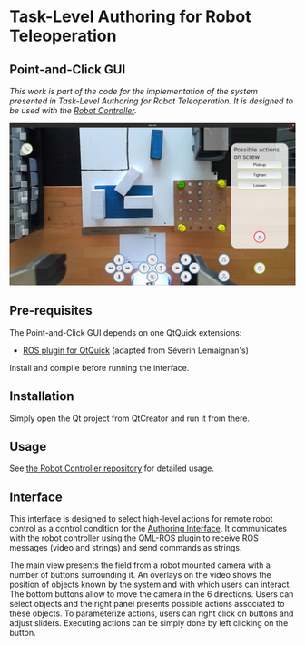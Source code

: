 Task-Level Authoring for Robot Teleoperation
============================================
Point-and-Click GUI
-------------



*This work is part of the code for the implementation of the system presented in  Task-Level Authoring for Robot Teleoperation. It is designed to be used with the
[Robot Controller](https://github.com/emmanuel-senft/authoring-ros/tree/study).*

![Screenshot of the interface](docs/gui.png)


Pre-requisites
--------------

The Point-and-Click GUI depends on one QtQuick extensions:

- [ROS plugin for QtQuick](https://github.com/emmanuel-senft/ros-qml-plugin)
(adapted from Séverin Lemaignan's)

Install and compile before running the interface.

Installation
------------

Simply open the Qt project from QtCreator and run it from there.

Usage
-----

See [the Robot Controller repository](https://github.com/emmanuel-senft/authoring-ros/tree/study) for detailed usage.

Interface
---------

This interface is designed to select high-level actions for remote robot control as a control condition for the [Authoring Interface](https://github.com/emmanuel-senft/authoring-gui/tree/authoring-study). It communicates with the robot controller using the QML-ROS plugin to receive ROS messages (video and strings) and send commands as strings.

The main view presents the field from a robot mounted camera with a number of buttons surrounding it. An overlays on the video shows the position of objects known by the system and with which users can interact. The bottom buttons allow to move the camera in the 6 directions. Users can select objects and the right panel presents possible actions associated to these objects. To parameterize actions, users can right click on buttons and adjust sliders. Executing actions can be simply done by left clicking on the button.